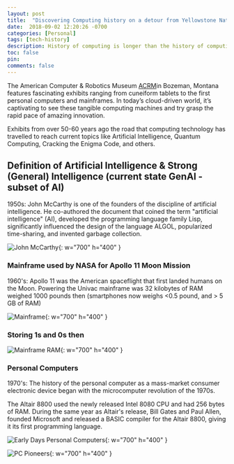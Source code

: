```yaml
---
layout: post
title:  "Discovering Computing history on a detour from Yellowstone National Park"
date:  2018-09-02 12:20:26 -0700
categories: [Personal]
tags: [tech-history]
description: History of computing is longer than the history of computing hardware and includes the history of methods intended for pen and paper or for chalk and slate, with or without the aid of tables.
toc: false
pin: 
comments: false
---
```


The American Computer & Robotics Museum [ACRM](https://acrmuseum.org/)in Bozeman, Montana features fascinating exhibits ranging from cuneiform tablets to the first personal computers and mainframes. In today’s cloud-driven world, it’s captivating to see these tangible computing machines and try grasp the rapid pace of amazing innovation.

Exhibits from over 50-60 years ago the road that computing technology has travelled to reach current topics like Artificial Intelligence, Quantum Computing, Cracking the Enigma Code, and others.

## Definition of Artificial Intelligence & Strong (General) Intelligence (current state GenAI - subset of AI)
1950s: John McCarthy is one of the founders of the discipline of artificial intelligence. He co-authored the document that coined the term "artificial intelligence" (AI), developed the programming language family Lisp, significantly influenced the design of the language ALGOL, popularized time-sharing, and invented garbage collection.

![John McCarthy ](https://ketanhm.github.io/images/John-Mccarthy-AI.png){: w="700" h="400" }

### Mainframe used by NASA for Apollo 11 Moon Mission
1960's: Apollo 11 was the American spaceflight that first landed humans on the Moon. Powering the Univac mainframe was 32 kilobytes of RAM weighed 1000 pounds then (smartphones now weighs <0.5 pound, and > 5 GB of RAM)

![Mainframe](https://ketanhm.github.io/images/mainframe.jpeg){: w="700" h="400" }

### Storing 1s and 0s then

![Mainframe RAM](https://ketanhm.github.io/images/memory.jpeg){: w="700" h="400" }


### Personal Computers
1970's: The history of the personal computer as a mass-market consumer electronic device began with the microcomputer revolution of the 1970s.

The Altair 8800 used the newly released Intel 8080 CPU and had 256 bytes of RAM. During the same year as Altair's release, Bill Gates and Paul Allen, founded Microsoft and released a BASIC compiler for the Altair 8800, giving it its first programming language.

![Early Days Personal Computers](https://ketanhm.github.io/images/pc2.png){: w="700" h="400" }


![PC Pioneers](https://ketanhm.github.io/images/pc.png){: w="700" h="400" }

